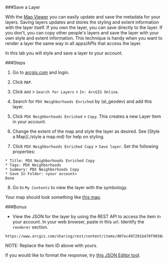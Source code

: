 ###Save a Layer

With the [Map Viewer](http://doc.arcgis.com/en/arcgis-online/use-maps/view-maps.htm) you can easily update and save the metadata for your layers. Saving layers updates and stores the styling and extent information with the layer itself. If you own the layer, you can save directly to the layer. If you don't, you can copy other people's layers and save the layer with your own style and extent information. This technique is handy when you want to render a layer the same way in all apps/APIs that access the layer.

In this lab you will style and save a layer to your account.

###Steps

1. Go to [arcgis.com](http://www.arcgis.com) and login.  

2. Click `MAP`.

3. Click `Add` > `Search for Layers` > `In: ArcGIS Online`.

4. Search for `PDX Neighborhoods Enriched` by (al_geodev) and add this layer.

5. Click `PDX Neighborhoods Enriched` > `Copy`. This creates a new Layer Item in your account.

6. Change the extent of the map and style the layer as desired. See [Style a Map](./style a map.md) for help on styling.

7. Click `PDX Neighborhoods Enriched Copy` > `Save layer`. Set the following properties:

 ```
 * Title: PDX Neighborhoods Enriched Copy
 * Tags: PDX Neighborhoods
 * Summary: PDX Neighborhoods Copy
 * Save In Folder: <your account>
 Done
 ```

8. Go to `My Contents` to view the layer with the symbology.

Your map should look something like [this map](http://edn.maps.arcgis.com/home/webmap/viewer.html?webmap=43b55908ff1142678e1c6d3701f69695).

###Bonus

* View the JSON for the layer by using the REST API to access the item in your account. In your web browser, paste in this url. Identify the `renderer` section.

```
https://www.arcgis.com/sharing/rest/content/items/d07ec497291b470f9038d3759838f51f/data
```

NOTE: Replace the item ID above with yours.

If you would like to format the response, try [this JSON Editor tool](http://http://www.jsoneditoronline.org/).

